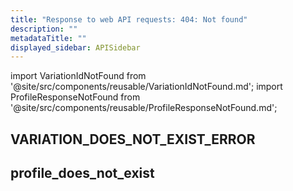 ```yaml
---
title: "Response to web API requests: 404: Not found"
description: ""
metadataTitle: ""
displayed_sidebar: APISidebar
---
```


import VariationIdNotFound from '@site/src/components/reusable/VariationIdNotFound.md';
import ProfileResponseNotFound from '@site/src/components/reusable/ProfileResponseNotFound.md';

## VARIATION_DOES_NOT_EXIST_ERROR

<VariationIdNotFound /> 

## profile_does_not_exist

<ProfileResponseNotFound />

